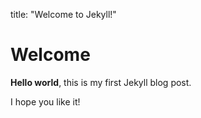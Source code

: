 title:  "Welcome to Jekyll!"

# Welcome

**Hello world**, this is my first Jekyll blog post.

I hope you like it!
